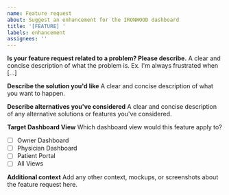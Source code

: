 ```yaml
---
name: Feature request
about: Suggest an enhancement for the IRONWOOD dashboard
title: '[FEATURE] '
labels: enhancement
assignees: ''
---
```


**Is your feature request related to a problem? Please describe.**
A clear and concise description of what the problem is. Ex. I'm always frustrated when [...]

**Describe the solution you'd like**
A clear and concise description of what you want to happen.

**Describe alternatives you've considered**
A clear and concise description of any alternative solutions or features you've considered.

**Target Dashboard View**
Which dashboard view would this feature apply to?
- [ ] Owner Dashboard
- [ ] Physician Dashboard
- [ ] Patient Portal
- [ ] All Views

**Additional context**
Add any other context, mockups, or screenshots about the feature request here. 